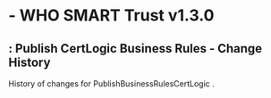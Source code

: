 #  - WHO SMART Trust v1.3.0

## : Publish CertLogic Business Rules - Change History

History of changes for PublishBusinessRulesCertLogic .

